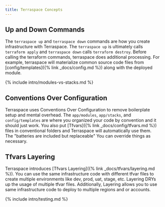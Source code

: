 ```yaml
---
title: Terraspace Concepts
---
```


## Up and Down Commands

The `terraspace up` and `terraspace down` commands are how you create infrastructure with Terraspace. The `terraspace up` is ultimately calls `terraform apply` and `terraspace down` calls `terraform destroy`.  Before calling the terraform commands, terraspace does additional processing. For example, terraspace will materialize common source code files from [config/templates]({% link _docs/config.md %}) along with the deployed module.

{% include intro/modules-vs-stacks.md %}

## Conventions Over Configuration

Terraspace uses Conventions Over Configuration to remove boilerplate setup and mental overhead.  The `app/modules`, `app/stacks`, and `config/templates` are where you organized your code by convention and it should just work.  You also put [Tfvars]({% link _docs/config/tfvars.md %}) files in conventional folders and Terraspace will automatically use them. The "batteries are included but replaceable" You can override things as necessary.

## Tfvars Layering

Terraspace introduces [Tfvars Layering]({% link _docs/tfvars/layering.md %}). You can use the same infrastructure code with different tfvar files to create multiple environments like dev, prod, uat, stage, etc.  Layering DRYs up the usage of multiple tfvar files. Additionally, Layering allows you to use same infrastructure code to deploy to multiple regions and or accounts.

{% include intro/testing.md %}
